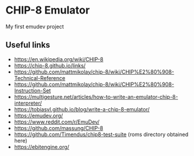 # CHIP-8 Emulator

My first emudev project

## Useful links
* https://en.wikipedia.org/wiki/CHIP-8
* https://chip-8.github.io/links/
* https://github.com/mattmikolay/chip-8/wiki/CHIP%E2%80%908-Technical-Reference
* https://github.com/mattmikolay/chip-8/wiki/CHIP%E2%80%908-Instruction-Set
* https://multigesture.net/articles/how-to-write-an-emulator-chip-8-interpreter/
* https://tobiasvl.github.io/blog/write-a-chip-8-emulator/
* https://emudev.org/
* https://www.reddit.com/r/EmuDev/
* https://github.com/massung/CHIP-8
* https://github.com/Timendus/chip8-test-suite (roms directory obtained here)
* https://ebitengine.org/
